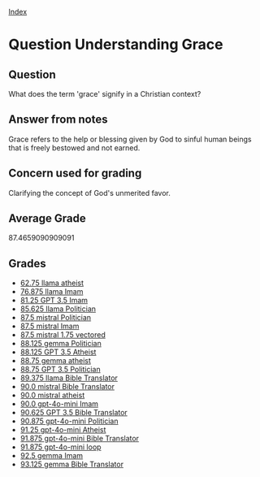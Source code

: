 
[Index](../../index.md)
# Question Understanding Grace
## Question
What does the term 'grace' signify in a Christian context?

## Answer from notes
Grace refers to the help or blessing given by God to sinful human beings that is freely bestowed and not earned.

## Concern used for grading
Clarifying the concept of God's unmerited favor.

## Average Grade
87.4659090909091

## Grades
 * [62.75 llama atheist](../answers/llama_atheist/Understanding_Grace.md)
 * [76.875 llama Imam](../answers/llama_Imam/Understanding_Grace.md)
 * [81.25 GPT 3.5 Imam](../answers/GPT_3.5_Imam/Understanding_Grace.md)
 * [85.625 llama Politician](../answers/llama_Politician/Understanding_Grace.md)
 * [87.5 mistral Politician](../answers/mistral_Politician/Understanding_Grace.md)
 * [87.5 mistral Imam](../answers/mistral_Imam/Understanding_Grace.md)
 * [87.5 mistral 1.75 vectored](../answers/mistral_1.75_vectored/Understanding_Grace.md)
 * [88.125 gemma Politician](../answers/gemma_Politician/Understanding_Grace.md)
 * [88.125 GPT 3.5 Atheist](../answers/GPT_3.5_Atheist/Understanding_Grace.md)
 * [88.75 gemma atheist](../answers/gemma_atheist/Understanding_Grace.md)
 * [88.75 GPT 3.5 Politician](../answers/GPT_3.5_Politician/Understanding_Grace.md)
 * [89.375 llama Bible Translator](../answers/llama_Bible_Translator/Understanding_Grace.md)
 * [90.0 mistral Bible Translator](../answers/mistral_Bible_Translator/Understanding_Grace.md)
 * [90.0 mistral atheist](../answers/mistral_atheist/Understanding_Grace.md)
 * [90.0 gpt-4o-mini Imam](../answers/gpt-4o-mini_Imam/Understanding_Grace.md)
 * [90.625 GPT 3.5 Bible Translator](../answers/GPT_3.5_Bible_Translator/Understanding_Grace.md)
 * [90.875 gpt-4o-mini Politician](../answers/gpt-4o-mini_Politician/Understanding_Grace.md)
 * [91.25 gpt-4o-mini Atheist](../answers/gpt-4o-mini_Atheist/Understanding_Grace.md)
 * [91.875 gpt-4o-mini Bible Translator](../answers/gpt-4o-mini_Bible_Translator/Understanding_Grace.md)
 * [91.875 gpt-4o-mini loop](../answers/gpt-4o-mini_loop/Understanding_Grace.md)
 * [92.5 gemma Imam](../answers/gemma_Imam/Understanding_Grace.md)
 * [93.125 gemma Bible Translator](../answers/gemma_Bible_Translator/Understanding_Grace.md)
